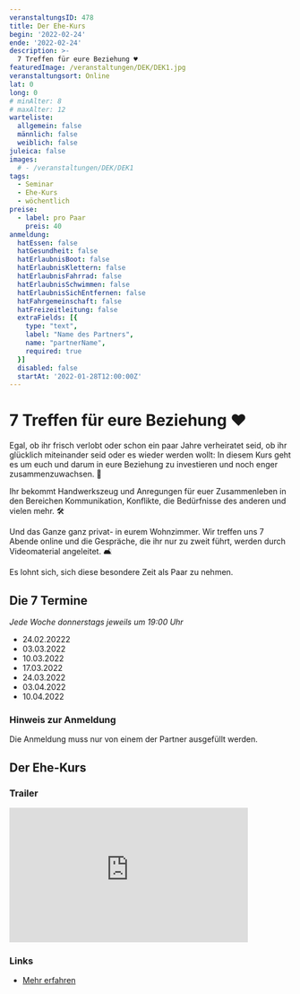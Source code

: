 ```yaml
---
veranstaltungsID: 478
title: Der Ehe-Kurs
begin: '2022-02-24'
ende: '2022-02-24'
description: >-
  7 Treffen für eure Beziehung ♥️
featuredImage: /veranstaltungen/DEK/DEK1.jpg
veranstaltungsort: Online
lat: 0
long: 0
# minAlter: 8
# maxAlter: 12
warteliste:
  allgemein: false
  männlich: false
  weiblich: false
juleica: false
images:
  # - /veranstaltungen/DEK/DEK1
tags:
  - Seminar
  - Ehe-Kurs
  - wöchentlich
preise:
  - label: pro Paar
    preis: 40
anmeldung:
  hatEssen: false
  hatGesundheit: false
  hatErlaubnisBoot: false
  hatErlaubnisKlettern: false
  hatErlaubnisFahrrad: false
  hatErlaubnisSchwimmen: false
  hatErlaubnisSichEntfernen: false
  hatFahrgemeinschaft: false
  hatFreizeitleitung: false
  extraFields: [{
    type: "text",
    label: "Name des Partners",
    name: "partnerName",
    required: true
  }]
  disabled: false
  startAt: '2022-01-28T12:00:00Z'
---
```


# 7 Treffen für eure Beziehung ♥️

Egal, ob ihr frisch verlobt oder schon ein paar Jahre verheiratet seid, ob ihr glücklich miteinander seid oder es wieder werden wollt: In diesem Kurs geht es um euch und darum in eure Beziehung zu investieren und noch enger zusammenzuwachsen. 💑

Ihr bekommt Handwerkszeug und Anregungen für euer Zusammenleben in den Bereichen Kommunikation, Konflikte, die Bedürfnisse des anderen und vielen mehr. 🛠️

Und das Ganze ganz privat- in eurem Wohnzimmer. Wir treffen uns 7 Abende online und die Gespräche, die ihr nur zu zweit führt, werden durch Videomaterial angeleitet. 🛋️

Es lohnt sich, sich diese besondere Zeit als Paar zu nehmen.

## Die 7 Termine
_Jede Woche donnerstags jeweils um 19:00 Uhr_

- 24.02.20222
- 03.03.2022
- 10.03.2022
- 17.03.2022
- 24.03.2022
- 03.04.2022
- 10.04.2022

### Hinweis zur Anmeldung
Die Anmeldung muss nur von einem der Partner ausgefüllt werden.


## Der Ehe-Kurs

### Trailer

<iframe src="https://player.vimeo.com/video/486349990" allow="autoplay; fullscreen; picture-in-picture" allowfullscreen title="Der Ehe-Kurs – Trailer" width="426" height="240" frameborder="0" style="max-width: 100%;"></iframe>

### Links

- [Mehr erfahren](https://alphakurs.de/der-ehekurs-mehr-erfahren)
